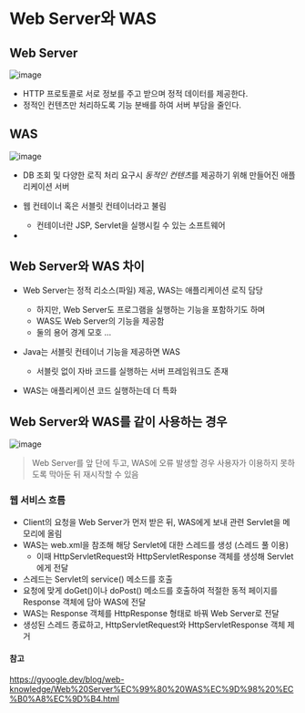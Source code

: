 # Web Server와 WAS

## Web Server

![image](https://user-images.githubusercontent.com/63505110/235935502-ec3537ea-5f2e-4dc8-b305-cb59ca0a125c.png)
- HTTP 프로토콜로 서로 정보를 주고 받으며 정적 데이터를 제공한다.
- 정적인 컨텐츠만 처리하도록 기능 분배를 하여 서버 부담을 줄인다.

## WAS
![image](https://user-images.githubusercontent.com/63505110/235935572-c6651c6f-4ddf-4e81-bcf7-5fbe5e5fb8c6.png)

- DB 조회 및 다양한 로직 처리 요구시 *동적인 컨텐츠*를 제공하기 위해 만들어진 애플리케이션 서버
- 웹 컨테이너 혹은 서블릿 컨테이너라고 불림
  - 컨테이너란 JSP, Servlet을 실행시킬 수 있는 소프트웨어

- 

## Web Server와 WAS 차이

- Web Server는 정적 리소스(파일) 제공, WAS는 애플리케이션 로직 담당
  - 하지만, Web Server도 프로그램을 실행하는 기능을 포함하기도 하며
  - WAS도 Web Server의 기능을 제공함
  - 둘의 용어 경계 모호 ...

- Java는 서블릿 컨테이너 기능을 제공하면 WAS
  - 서블릿 없이 자바 코드를 실행하는 서버 프레임워크도 존재

- WAS는 애플리케이션 코드 실행하는데 더 특화

## Web Server와 WAS를 같이 사용하는 경우

![image](https://user-images.githubusercontent.com/63505110/235939554-6bbd08f3-91fa-4a1e-a0bb-88e34dfcfe54.png)   

> Web Server를 앞 단에 두고, WAS에 오류 발생할 경우 사용자가 이용하지 못하도록 막아둔 뒤 재시작할 수 있음

### 웹 서비스 흐름

- Client의 요청을 Web Server가 먼저 받은 뒤, WAS에게 보내 관련 Servlet을 메모리에 올림
- WAS는 web.xml을 참조해 해당 Servlet에 대한 스레드를 생성 (스레드 풀 이용)
  - 이때 HttpServletRequest와 HttpServletResponse 객체를 생성해 Servlet에게 전달 
- 스레드는 Servlet의 service() 메소드를 호출
- 요청에 맞게 doGet()이나 doPost() 메소드를 호출하여 적절한 동적 페이지를 Response 객체에 담아 WAS에 전달
- WAS는 Response 객체를 HttpResponse 형태로 바꿔 Web Server로 전달
- 생성된 스레드 종료하고, HttpServletRequest와 HttpServletResponse 객체 제거

#### 참고
https://gyoogle.dev/blog/web-knowledge/Web%20Server%EC%99%80%20WAS%EC%9D%98%20%EC%B0%A8%EC%9D%B4.html
